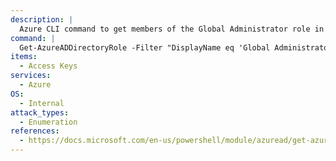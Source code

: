 ```yaml
---
description: |
  Azure CLI command to get members of the Global Administrator role in Azure Active Directory (AD).
command: |
  Get-AzureADDirectoryRole -Filter "DisplayName eq 'Global Administrator'" | Get-AzureADDirectoryRoleMember
items:
  - Access Keys
services:
  - Azure
OS:
  - Internal
attack_types:
  - Enumeration
references:
  - https://docs.microsoft.com/en-us/powershell/module/azuread/get-azureaddirectoryrole
---
```


